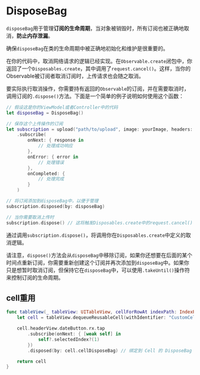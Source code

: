 # DisposeBag

`disposeBag`用于管理**订阅的生命周期**，当对象被销毁时，所有订阅也被正确地取消，**防止内存泄漏**。

确保`disposeBag`在类的生命周期中被正确地初始化和维护是很重要的。

在你的代码中，取消网络请求的逻辑已经实现。在`Observable.create`闭包中，你返回了一个`Disposables.create`，其中调用了`request.cancel()`。这样，当你的Observable被订阅者取消订阅时，上传请求也会随之取消。

要实际执行取消操作，你需要持有返回的`Observable`的订阅，并在需要取消时，调用订阅的`.dispose()`方法。下面是一个简单的例子说明如何使用这个函数：

```swift
// 假设这是你的ViewModel或者Controller中的代码
let disposeBag = DisposeBag()

// 保存这个上传操作的订阅
let subscription = upload("path/to/upload", image: yourImage, headers: yourHeaders)
    .subscribe(
        onNext: { response in
            // 处理成功响应
        },
        onError: { error in
            // 处理错误
        },
        onCompleted: {
            // 处理完成
        }
    )

// 将订阅添加到disposeBag中，以便于管理
subscription.disposed(by: disposeBag)

// 当你需要取消上传时
subscription.dispose() // 这将触发Disposables.create中的request.cancel()
```

通过调用`subscription.dispose()`，将调用你在`Disposables.create`中定义的取消逻辑。

请注意，`dispose()`方法会从`disposeBag`中移除订阅，如果你还想要在后面的某个时间点重新订阅，你需要重新创建这个订阅并再次添加到`disposeBag`中。如果你只是想暂时取消订阅，但保持它在`disposeBag`中，可以使用`.takeUntil()`操作符来控制订阅的生命周期。

## cell重用

```swift
func tableView(_ tableView: UITableView, cellForRowAt indexPath: IndexPath) -> UITableViewCell {
    let cell = tableView.dequeueReusableCell(withIdentifier: "CustomCell", for: indexPath) as! CustomCell

    cell.headerView.dateButton.rx.tap
        .subscribe(onNext: { [weak self] in
            self?.selectedIndex?(1)
        })
        .disposed(by: cell.cellDisposeBag) // 绑定到 Cell 的 DisposeBag

    return cell
}
```

